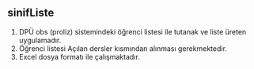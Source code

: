 sinifListe
----
1. DPÜ obs (proliz) sistemindeki öğrenci listesi ile tutanak ve liste üreten uygulamadır.
2. Öğrenci listesi Açılan dersler kısmından alınması gerekmektedir. 
3. Excel dosya formatı ile çalışmaktadır. 
